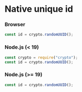 # Native unique id

### Browser

```js
const id = crypto.randomUUID();
```

### Node.js (< 19)

```js
const crypto = require("crypto");
const id = crypto.randomUUID();
```

### Node.js (>= 19)

```js
const id = crypto.randomUUID();
```
